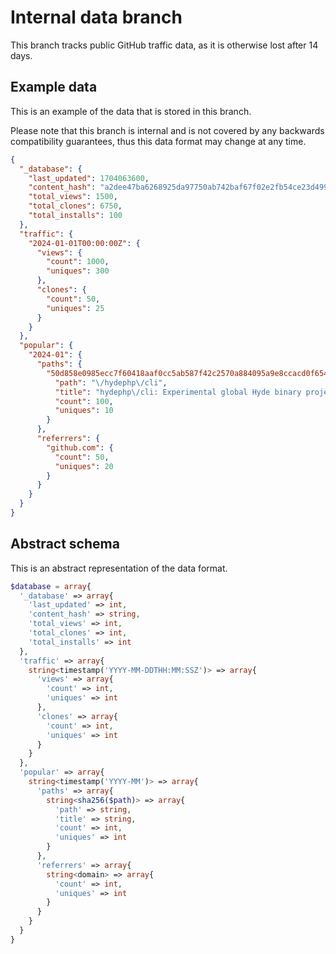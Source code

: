 # Internal data branch

This branch tracks public GitHub traffic data, as it is otherwise lost after 14 days.

## Example data

This is an example of the data that is stored in this branch.

Please note that this branch is internal and is not covered by any backwards compatibility guarantees, thus this data format may change at any time.

```json
{
  "_database": {
    "last_updated": 1704063600,
    "content_hash": "a2dee47ba6268925da97750ab742baf67f02e2fb54ce23d499fb66a5b0222903",
    "total_views": 1500,
    "total_clones": 6750,
    "total_installs": 100
  },
  "traffic": {
    "2024-01-01T00:00:00Z": {
      "views": {
        "count": 1000,
        "uniques": 300
      },
      "clones": {
        "count": 50,
        "uniques": 25
      }
    }
  },
  "popular": {
    "2024-01": {
      "paths": {
        "50d858e0985ecc7f60418aaf0cc5ab587f42c2570a884095a9e8ccacd0f6545c": {
          "path": "\/hydephp\/cli",
          "title": "hydephp\/cli: Experimental global Hyde binary project",
          "count": 100,
          "uniques": 10
        }
      },
      "referrers": {
        "github.com": {
          "count": 50,
          "uniques": 20
        }
      }
    }
  }
}
```

## Abstract schema

This is an abstract representation of the data format.

```php
$database = array{
  '_database' => array{
    'last_updated' => int,
    'content_hash' => string,
    'total_views' => int,
    'total_clones' => int,
    'total_installs' => int
  },
  'traffic' => array{
    string<timestamp('YYYY-MM-DDTHH:MM:SSZ')> => array{
      'views' => array{
        'count' => int,
        'uniques' => int
      },
      'clones' => array{
        'count' => int,
        'uniques' => int
      }
    }
  },
  'popular' => array{
    string<timestamp('YYYY-MM')> => array{
      'paths' => array{
        string<sha256($path)> => array{
          'path' => string,
          'title' => string,
          'count' => int,
          'uniques' => int
        }
      },
      'referrers' => array{
        string<domain> => array{
          'count' => int,
          'uniques' => int
        }
      }
    }
  }
}
```
